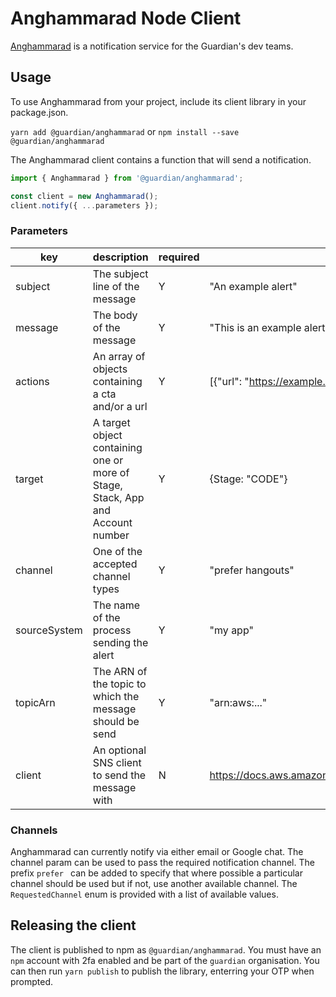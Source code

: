 # Anghammarad Node Client

[Anghammarad](https://github.com/guardian/anghammarad) is a notification service for the Guardian's dev teams.

## Usage

To use Anghammarad from your project, include its client library in
your package.json.

`yarn add @guardian/anghammarad` or `npm install --save @guardian/anghammarad`

The Anghammarad client contains a function that will send a notification.

```js
import { Anghammarad } from '@guardian/anghammarad';

const client = new Anghammarad();
client.notify({ ...parameters });
```

### Parameters

| key          | description                                                                    | required | example                                                          |
| ------------ | ------------------------------------------------------------------------------ | -------- | ---------------------------------------------------------------- |
| subject      | The subject line of the message                                                | Y        | "An example alert"                                               |
| message      | The body of the message                                                        | Y        | "This is an example alert. Please ignore"                        |
| actions      | An array of objects containing a cta and/or a url                              | Y        | [{"url": "https://example.com}]                                  |
| target       | A target object containing one or more of Stage, Stack, App and Account number | Y        | {Stage: "CODE"}                                                  |
| channel      | One of the accepted channel types                                              | Y        | "prefer hangouts"                                                |
| sourceSystem | The name of the process sending the alert                                      | Y        | "my app"                                                         |
| topicArn     | The ARN of the topic to which the message should be send                       | Y        | "arn:aws:..."                                                    |
| client       | An optional SNS client to send the message with                                | N        | https://docs.aws.amazon.com/AWSJavaScriptSDK/latest/AWS/SNS.html |

### Channels

Anghammarad can currently notify via either email or Google chat. The channel param can be used to pass the required notification channel. The prefix `prefer ` can be added to specify that where possible a particular channel should be used but if not, use another available channel. The `RequestedChannel` enum is provided with a list of available values.

## Releasing the client

The client is published to npm as `@guardian/anghammarad`. You must have an `npm` account with 2fa enabled and be part of the `guardian` organisation. You can then run `yarn publish` to publish the library, enterring your OTP when prompted.
